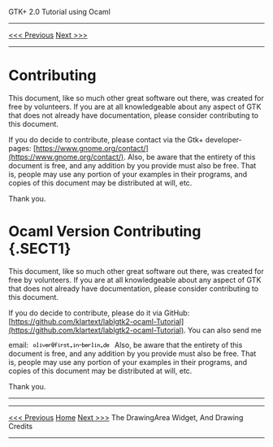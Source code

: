   GTK+ 2.0 Tutorial using Ocaml
  ------------------------------- -- ---------------------------
  [\<\<\< Previous](x2247.html)      [Next \>\>\>](c2308.html)

* * * * *

Contributing
============

This document, like so much other great software out there, was created
for free by volunteers. If you are at all knowledgeable about any aspect
of GTK that does not already have documentation, please consider
contributing to this document.

If you do decide to contribute, please contact via the Gtk+
developer-pages:
[https://www.gnome.org/contact/](https://www.gnome.org/contact/). Also,
be aware that the entirety of this document is free, and any addition by
you provide must also be free. That is, people may use any portion of
your examples in their programs, and copies of this document may be
distributed at will, etc.

Thank you.

Ocaml Version Contributing {.SECT1}
==========================

This document, like so much other great software out there, was created
for free by volunteers. If you are at all knowledgeable about any aspect
of GTK that does not already have documentation, please consider
contributing to this document.

If you do decide to contribute, please do it via GitHub:
[https://github.com/klartext/lablgtk2-ocaml-Tutorial](https://github.com/klartext/lablgtk2-ocaml-Tutorial).
You can also send me email: ![](images/contributeemail.png) Also, be
aware that the entirety of this document is free, and any addition by
you provide must also be free. That is, people may use any portion of
your examples in their programs, and copies of this document may be
distributed at will, etc.

Thank you.

* * * * *

  ------------------------------------- -------------------- ---------------------------
  [\<\<\< Previous](x2247.html)         [Home](book1.html)   [Next \>\>\>](c2308.html)
  The DrawingArea Widget, And Drawing                        Credits
  ------------------------------------- -------------------- ---------------------------


